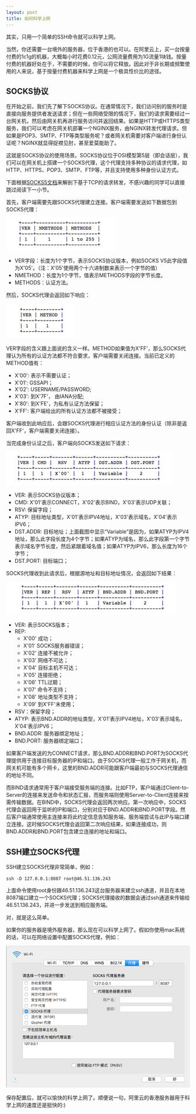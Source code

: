```yaml
---
layout: post
title: 如何科学上网
---
```


其实，只用一个简单的SSH命令就可以科学上网。

当然，你还需要一台境外的服务器，位于香港的也可以。在阿里云上，买一台按量付费的1c1g的机器，大概每小时花费0.12元，公网流量费用为1G流量1块钱。按量付费的机器好处在于，不需要的时候，你可以将它释放。因此对于非长期或频繁使用的人来说，基于按量付费机器来科学上网是一个极具性价比的途径。

## SOCKS协议

在开始之前，我们先了解下SOCKS协议。在通常情况下，我们访问别的服务时是直接向服务提供者发送请求；但在一些网络受限的情况下，我们的请求需要经过一台网关机，然后由网关机再进行服务访问并返回结果。如果是HTTP或HTTPS类型服务，我们可以考虑在网关机部署一个NGINX服务，由NGINX转发代理请求。但如果是POP3、SMTP、FTP等类型服务呢？或者网关机需要对客户端进行身份认证呢？NGINX就显得捉襟见肘，甚至爱莫能助了。

这就是SOCKS协议的使用场景。SOCKS协议位于OSI模型第5层（即会话层），我们可以在网关机上搭建一个SOCKS代理，这个代理支持多种协议的请求代理，如HTTP、HTTPS、POP3、SMTP、FTP等，并且支持使用多种身份认证方式。

下面根据[SOCKS5文档](https://tools.ietf.org/html/rfc1928)来解剖下基于TCP的请求转发，不感兴趣的同学可以直接跳过阅读下一小节。

首先，客户端需要先跟SOCKS代理建立连接。客户端需要发送如下数据包到SOCKS代理：

![auth](/assets/how-to-connect-the-world/auth.png)

* VER字段：长度为1个字节，表示SOCKS协议版本，例如SOCKS V5此字段值为X'05'。（注：X'05'使用两个十六进制数来表示一个字节的值）
* NMETHOD：长度为1个字节，值表示METHODS字段的字节长度。
* METHODS：认证方法。

然后，SOCKS代理会返回如下响应：

![auth-reply](/assets/how-to-connect-the-world/auth-reply.png)

VER字段的含义跟上面说的含义一样。METHOD如果值为X'FF'，那么SOCKS代理认为所有的认证方法都不符合要求，客户端需要关闭连接。当前已定义的METHOD值有：

* X'00': 表示不需要认证；
* X'01': GSSAPI；
* X'02': USERNAME/PASSWORD;
* X'03': 到X'7F'， 由IANA分配;
* X'80': 到X'FE'，为私有认证方法保留；
* X'FF': 客户端给出的所有认证方法都不被接受；

客户端收到此响应后，会跟SOCKS代理进行相应认证方法的身份认证（除非是返回X'FF'，客户端需要关闭连接）。

当完成身份认证之后，客户端向SOCKS发送如下请求：

![request](/assets/how-to-connect-the-world/request.png)

* VER: 表示SOCKS协议版本；
* CMD: X'01'表示CONNECT，X'02'表示BIND，X'03'表示UDP关联；
* RSV: 保留字段；
* ATYP: 目标地址类型，X'01'表示IPV4地址，X'03'表示域名，X'04'表示IPV6；
* DST.ADDR: 目标地址；上面截图中显示“Variable”是因为，如果ATYP为IPV4地址，那么此字段长度为4个字节；如果ATYP为域名，那么此字段第一个字节表示域名字节长度，然后紧跟着域名值；如果ATYP为IPV6，那么长度为16个字节；
* DST.PORT: 目标端口；

SOCKS代理收到此请求后，根据源地址和目标地址情况，会返回如下结果：

![reply](/assets/how-to-connect-the-world/reply.png)

* VER: 表示SOCKS版本；
* REP: 
   * X'00' 成功；
   * X'01' SOCKS服务器错误；
   * X'02' 连接不被允许；
   * X'03' 网络不可达；
   * X'04' 目标主机不可达；
   * X'05' 连接拒绝；
   * X'06' TTL过期；
   * X'07' 命令不支持；
   * X'08' 地址类型不支持；
   * X'09' 到X'FF'未使用；
* RSV：保留字段；
* ATYP: 表示BND.ADDR的地址类型，X'01'表示IPV4地址，X'03'表示域名，X'04'表示IPV6；
* BND.ADDR: 服务器绑定地址；
* BND.PORT: 服务器绑定端口；

如果客户端发送的为CONNECT请求，那么BND.ADDR和BND.PORT为SOCKS代理提供用于连接目标服务器的IP和端口。由于SOCKS代理一般工作于网关机，而网关机可能有多个网卡，这里的BND.ADDR可能跟客户端最初与SOCKS代理通信的地址不同。

而BIND请求通常用于客户端接受服务端的连接。比如FTP，客户端通过Client-to-Server的连接来发送命令和状态汇报，而服务端则使用Server-to-Client连接来按需传输数据。在BIND中，SOCKS代理会返回两次响应。第一次响应中，SOCKS代理会返回用于监听的IP和端口，分别对应于BND.ADDR和BND.PORT字段。然后客户端通常使用主连接来将此约定信息告知服务端，服务端尝试与此IP与端口建立连接。这时候SOCKS代理会返回第二次响应结果，如果连接成功，则BND.ADDR和BND.PORT包含建立连接的地址和端口。

## SSH建立SOCKS代理

SSH建立SOCKS代理非常简单，例如：

```
ssh -D 127.0.0.1:8087 root@46.51.136.243
```

上面命令使用root身份跟46.51.136.243这台服务器来建立ssh通道，并且在本地8087端口建立一个SOCKS代理；SOCKS代理接收的数据会通过ssh通道来传输给46.51.136.243，并进一步发送到相应服务端。

对，就是这么简单。

如果你的服务器是境外服务器，那么现在可以科学上网了。假如你使用mac系统的话，可以在网络设置中配置SOCKS代理，例如：

![socks](/assets/how-to-connect-the-world/socks.png)

保存配置后，就可以愉快的科学上网了。顺便说一句，阿里云的香港服务器用于科学上网的速度还是挺快的:)
